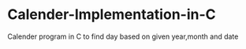 Calender-Implementation-in-C
============================

Calender program in C to find day based on given year,month and date
